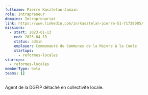 ```yaml
---
fullname: Pierre Kasztelan-Jamain
role: Intrapreneur
domaine: Intraprenariat
link: https://www.linkedin.com/in/kasztelan-pierre-51-71738085/
missions:
  - start: 2023-01-13
    end: 2023-04-13
    status: admin
    employer: Communauté de Communes de la Moivre à la Coole
    startups:
      - reformes-locales
startups:
  - reformes-locales
memberType: beta
teams: []
---
```

Agent de la DGFIP détaché en collectivité locale.